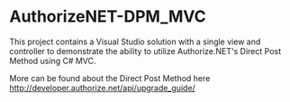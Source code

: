 # AuthorizeNET-DPM_MVC
This project contains a Visual Studio solution with a single view and controller to demonstrate the ability to utilize Authorize.NET's Direct Post Method using C# MVC.

More can be found about the Direct Post Method here http://developer.authorize.net/api/upgrade_guide/
